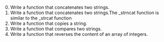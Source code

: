 0. Write a function that concatenates two strings.
1. Write a function that concatenates two strings.The _strncat function is similar to the _strcat function
2. Write a function that copies a string.
3. Write a function that compares two strings.
4. Write a function that reverses the content of an array of integers.
